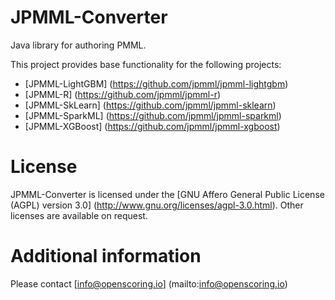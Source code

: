 JPMML-Converter
===============

Java library for authoring PMML.

This project provides base functionality for the following projects:

* [JPMML-LightGBM] (https://github.com/jpmml/jpmml-lightgbm)
* [JPMML-R] (https://github.com/jpmml/jpmml-r)
* [JPMML-SkLearn] (https://github.com/jpmml/jpmml-sklearn)
* [JPMML-SparkML] (https://github.com/jpmml/jpmml-sparkml)
* [JPMML-XGBoost] (https://github.com/jpmml/jpmml-xgboost)

# License #

JPMML-Converter is licensed under the [GNU Affero General Public License (AGPL) version 3.0] (http://www.gnu.org/licenses/agpl-3.0.html). Other licenses are available on request.

# Additional information #

Please contact [info@openscoring.io] (mailto:info@openscoring.io)
